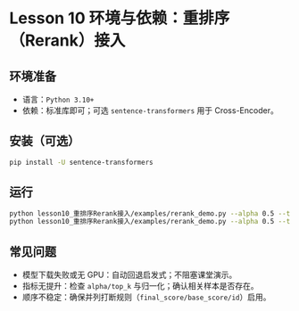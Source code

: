 # Lesson 10 环境与依赖：重排序（Rerank）接入

## 环境准备
- 语言：`Python 3.10+`
- 依赖：标准库即可；可选 `sentence-transformers` 用于 Cross-Encoder。

## 安装（可选）
```bash
pip install -U sentence-transformers
```

## 运行
```bash
python lesson10_重排序Rerank接入/examples/rerank_demo.py --alpha 0.5 --top_k 100
python lesson10_重排序Rerank接入/examples/rerank_demo.py --alpha 0.5 --top_k 100 --use_ce
```

## 常见问题
- 模型下载失败或无 GPU：自动回退启发式；不阻塞课堂演示。
- 指标无提升：检查 `alpha/top_k` 与归一化；确认相关样本是否存在。
- 顺序不稳定：确保并列打断规则（`final_score/base_score/id`）启用。